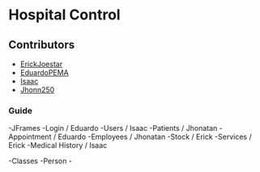 # Hospital Control

## Contributors
<ul>
  <li>
    <a href="https://github.com/ErickJoestar">ErickJoestar</a>
  </li> 
    <li>
    <a href="https://github.com/EduardoPEMA">EduardoPEMA</a>
  </li> 
    <li>
    <a href="https://github.com/EduardoPEMA">Isaac</a>
  </li> 
    <li>
    <a href="https://github.com/Jhonn250">Jhonn250</a>
  </li> 
</ul>

### Guide

-JFrames
  -Login / Eduardo
  -Users / Isaac
  -Patients / Jhonatan
  -Appointment / Eduardo
  -Employees / Jhonatan
  -Stock / Erick
  -Services / Erick
  -Medical History / Isaac

-Classes
  -Person
    -
